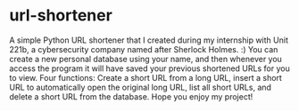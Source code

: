 # url-shortener
A simple Python URL shortener that I created during my internship with Unit 221b, a cybersecurity company named after Sherlock Holmes. :) You can create a new personal database using your name, and then whenever you access the program it will have saved your previous shortened URLs for you to view. Four functions: Create a short URL from a long URL, insert a short URL to automatically open the original long URL, list all short URLs, and delete a short URL from the database. Hope you enjoy my project!
